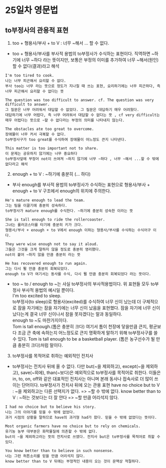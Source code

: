 # 25일차 영문법

## to부정사의 관용적 표현

1. too + 형용사/부사 + to V : 너무 ~해서 ... 할 수 없다.

-   too + 형용사/부사를 부사적 용법의 to부정사가 수식하는 표현이다. 직역하면 ~하기에 너무 ~하다 라는 뜻이지만, 보통은 부정의 이미를 추가하여 너무 ~해서(원인) 할 수 없다(결과)라고 해석

```
I'm too tired to cook.
나는 너무 피곤해서 요리할 수 없다.
부사 too는 너무 라는 뜻으로 정도가 지나칠 때 쓰는 표현, 요리하기에는 너무 피곤하다, 즉 너무 피곤해서 요리할 수 없다는 뜻

The question was too difficult to answer. cf. The question was very difficult to answer.
그 질문은 너무 어려워서 대답할 수 없었다. 그 질문은 대답하기 매우 어려웠다.
대답하기에 너무 어렵다, 즉 너무 어려워서 대답할 수 없다는 뜻 , cf very difficult는 매우 어렵다는 뜻으로 ~할 수 없다라는 부정의 의미를 나타내지 않는다.

The obstacles ate too great to overcome.
장애물이 너무 커서 극복할 수 없다.
to부정사구가 too great를 수식하여 장애물이 어느정도 큰지 나타낸다.

This matter is too important not to share.
이 문제는 공유하지 않기에는 너무 중요하다
to부정사앞에 부정어 not이 쓰여져 ~하지 않기에 너무 ~하다 , 너무 ~해서 ...할 수 밖에없다라고 해석
```

2. enough + to V : ~하기에 충분히 (... 하다)

-   부사 enough를 부사적 용법의 to부정사가 수식하는 표현으로 형용사/부사 + enough + to V 구조에서 enough의 위치에 주의한다.

```
He's mature enough to lead the team.
그는 팀을 이끌기에 충분히 성숙하다.
to부정사가 mature enough를 수식한다. ~하기에 충분히 성숙한 이라는 뜻

She is tall enough to ride the rollercoaster.
그녀는 롤러코스터를 타기에 충분히 키가 크다.
형용사/부사 + enough + to V에서 enough 이하는 형용사/부사를 수식하는 수식어구 이다.

They were wise enough not to say it aloud.
그들은 그것을 크게 말하지 않을 정도로 충분히 영리했다.
not이 붙어 ~하지 않을 만큼 충분히 라는 뜻

He has recovered enough to run again.
그는 다시 뛸 만큼 충분히 회복되었다.
enough to V가 여기서는 동사를 수식, 다시 뛸 만큼 충분히 회복되었다 라는 뜻이다.
```

-   too ~ to / enough to ~는 사실 to부정사의 부사적용법이다.
    위 표현들 모두 to부정사 부사적 용법의 예시일 뿐이다.  
    I'm too excited to sleep.  
    to부정사(to sleep)로 형용사(excited)를 수식하여 너무 신이 났는데 더 구체적으로 잠을 자기에는 잠을 자기에는 너무 신이 났음을 표현했다. 잠을 자기에 너무 신이났다는게 결국 너무 신이나서 잠을 못자겠다는 말과 동일하다.  
    enough to ~도 마찬가지이다.  
    Tom is tall enough.(톰은 충분히 크다) 여기서 톰이 천장에 닿을만큼 큰지, 평균보다 조금 큰 축에 속하는지 어느정도로 큰지 명확하게 말하기 위해 to부정사구를 쓸 수 있다. Tom is tall enough to be a basketball player. (톰은 농구선수가 될 만큼 충분히 크다)처럼 말이다.

3. to부정사를 목적어로 취하는 예외적인 전치사

-   to부정사는 전치사 뒤에 올 수 없다. 다만 but(~을 제외하고), except(~을 제외하고), save(~외에), than(~보다)은 예외적으로 to부정사를 목적어로 취한다.
    이들은 in, to, on, off와 같은 대표적인 전치사는 아니며 본래 동사나 접속사로 더 많이 쓰이는 단어이다.
    to부정사가 전치사 뒤에 오는 관용 표현
    have no choice but to V : ~을 제외하고는 다른 선택지가 없다. => ~할 수 밖에 없다.
    know better than to V : ~하는 것보다는 더 잘 안다 => ~할 만큼 어리석지 않다.

```
I had no choice but to believe his story.
나는 그의 이야기를 믿을 수 밖에 없었다.
과거 시점의 상황을 말하므로 have의 과거형 had가 왔다. 믿을 수 밖에 없었다는 뜻이다.

Most organic farmers have no choice but to rely on chemicals.
유기농 농부 대부분은 화학물질에 의존할 수 밖에 없다.
but이 ~을 제외하고라는 뜻의 전치사로 쓰였다. 전치사 but은 to부정사를 목적어로 취할 수 있다.

You know better than to believe in such nonsense.
너는 그런 허튼소리를 믿을 만큼 어리석지 않다.
know better than to V 뒤에는 부정적인 내용이 오는 것이 문맥상 적절하다.
```
